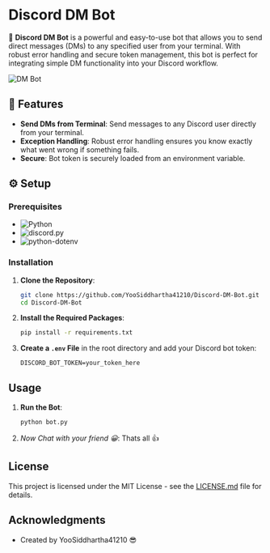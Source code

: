 
# Discord DM Bot

🚀 **Discord DM Bot** is a powerful and easy-to-use bot that allows you to send direct messages (DMs) to any specified user from your terminal. With robust error handling and secure token management, this bot is perfect for integrating simple DM functionality into your Discord workflow.

![DM Bot](https://github.com/YooSiddhartha41210/Discord-DM-Bot/images.png) <!-- Placeholder for image -->

## 🌟 Features

- **Send DMs from Terminal**: Send messages to any Discord user directly from your terminal.
- **Exception Handling**: Robust error handling ensures you know exactly what went wrong if something fails.
- **Secure**: Bot token is securely loaded from an environment variable.

## ⚙️ Setup

### Prerequisites

- ![Python](https://img.shields.io/badge/Python-3.8+-blue)
- ![discord.py](https://img.shields.io/badge/discord.py-1.7.3+-blue)
- ![python-dotenv](https://img.shields.io/badge/python--dotenv-0.19.2+-blue)

### Installation

1. **Clone the Repository**:
   ```bash
   git clone https://github.com/YooSiddhartha41210/Discord-DM-Bot.git
   cd Discord-DM-Bot
   ```

2. **Install the Required Packages**:
   ```bash
   pip install -r requirements.txt
   ```

3. **Create a `.env` File** in the root directory and add your Discord bot token:
   ```plaintext
   DISCORD_BOT_TOKEN=your_token_here
   ```

## Usage

1. **Run the Bot**:
   ```bash
   python bot.py
   ```

2. *Now Chat with your friend 😀*: Thats all 👍

## License

This project is licensed under the MIT License - see the [LICENSE.md](LICENSE.md) file for details.

## Acknowledgments

- Created by YooSiddhartha41210 😎
```
